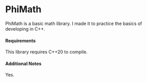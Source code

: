 # PhiMath
PhiMath is a basic math library. I made it to practice the basics of developing in C++.

#### Requirements
This library requires C++20 to compile.

#### Additional Notes
Yes.
